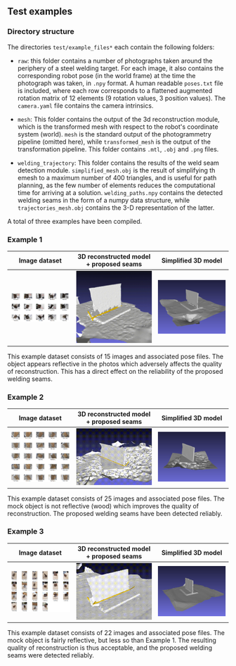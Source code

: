 ## Test examples

### Directory structure

The directories `test/example_files*` each contain the following folders:

- `raw`: this folder contains a number of photographs taken around the periphery of a steel welding target. For each image, it also contains the corresponding robot pose (in the world frame) at the time the photograph was taken, in `.npy` format. A human readable `poses.txt` file is included, where each row corresponds to a flattened augmented rotation matrix of 12 elements (9 rotation values, 3 position values). The `camera.yaml` file contains the camera intrinsics.

- `mesh`: This folder contains the output of the 3d reconstruction module, which is the transformed mesh with respect to the robot's coordinate system (world). `mesh` is the standard output of the photogrammetry pipeline (omitted here), while `transformed_mesh` is the output of the transformation pipeline. This folder contains `.mtl`, `.obj` and `.png` files.

- `welding_trajectory`: This folder contains the results of the weld seam detection module. `simplified_mesh.obj` is the result of simplifying th emesh to a maximum number of 400 triangles, and is useful for path planning, as the few number of elements reduces the computational time for arriving at a solution. `welding_paths.npy` contains the detected welding seams in the form of a numpy data structure, while `trajectories_mesh.obj` contains the 3-D representation of the latter. 

A total of three examples have been compiled.

### Example 1

| Image dataset | 3D reconstructed model + proposed seams | Simplified 3D model |
|---------------|-----------------------------------------|---------------------|
|   <img src="../docs/assets/example_1_collage.png" width="300">            |      <img src="../docs/assets/example_1_reconstruction.gif" width="320">                                 |          <img src="../docs/assets/example_1_simplified_mesh.png" width="320">            |

This example dataset consists of 15 images and associated pose files. The object appears reflective in the photos which adversely affects the quality of reconstruction. This has a direct effect on the reliability of the proposed welding seams. 


### Example 2

| Image dataset | 3D reconstructed model + proposed seams | Simplified 3D model |
|---------------|-----------------------------------------|---------------------|
|   <img src="../docs/assets/example_2_collage.png" width="300">            |      <img src="../docs/assets/example_2_reconstruction.gif" width="320">                                 |          <img src="../docs/assets/example_2_simplified_mesh.png" width="320">            |


This example dataset consists of 25 images and associated pose files. The mock object is not reflective (wood) which improves the quality of reconstruction. The proposed welding seams have been detected reliably. 



### Example 3

| Image dataset | 3D reconstructed model + proposed seams | Simplified 3D model |
|---------------|-----------------------------------------|---------------------|
|   <img src="../docs/assets/example_3_collage.png" width="300">            |      <img src="../docs/assets/example_3_reconstruction.gif" width="320">                                 |          <img src="../docs/assets/example_3_simplified_mesh.png" width="320">            |


This example dataset consists of 22 images and associated pose files. The mock object is fairly reflective, but less so than Example 1. The resulting quality of reconstruction is thus acceptable, and the proposed welding seams were detected reliably.
